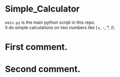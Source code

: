 # Simple_Calculator

`main.py` is the main python script in this repo. <br>
it do simple calculations on two numbers like (+, -, *, /).

# First comment.
# Second comment.